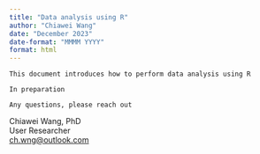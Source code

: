 ```yaml
---
title: "Data analysis using R"
author: "Chiawei Wang"
date: "December 2023"
date-format: "MMMM YYYY"
format: html
---
```


`This document introduces how to perform data analysis using R`

`In preparation`

`Any questions, please reach out`

Chiawei Wang, PhD\
User Researcher\
[ch.wng\@outlook.com](mailto:ch.wng@outlook.com)
